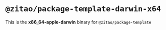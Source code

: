 # `@zitao/package-template-darwin-x64`

This is the **x86_64-apple-darwin** binary for `@zitao/package-template`

